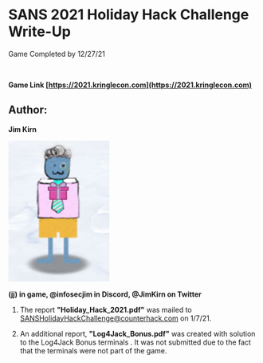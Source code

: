 __SANS 2021 Holiday Hack Challenge Write-Up__
=============================================
Game Completed by 12/27/21

<img source="images/kringlecon4.jpg" width="1024" />

**Game Link [https://2021.kringlecon.com](https://2021.kringlecon.com)**

Author:
--------
**Jim Kirn**

   ![jj](images/mrrobot.png)

__(jj) in game, @infosecjim in Discord, @JimKirn on Twitter__

1. The report **"Holiday_Hack_2021.pdf"** was mailed to [SANSHolidayHackChallenge@counterhack.com](https://counterhack.com) on 1/7/21.

2. An additional report, **"Log4Jack_Bonus.pdf"** was created with solution to the Log4Jack Bonus terminals . It was not submitted due to the fact that the terminals were not part of the game.
